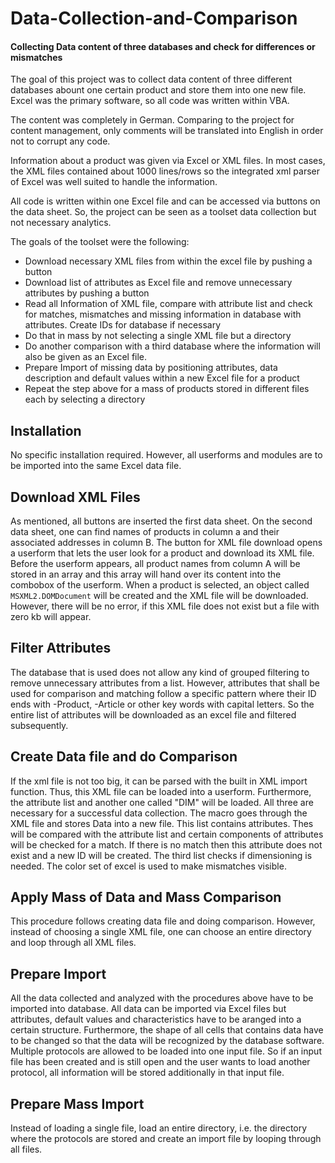 # Data-Collection-and-Comparison
#### Collecting Data content of three databases and check for differences or mismatches

The goal of this project was to collect data content of three different databases abount one certain product and store them into one new file. Excel was the primary software, so all code was written within VBA.

The content was completely in German. Comparing to the project for content management, only comments will be translated into English in order not to corrupt any code.

Information about a product was given via Excel or XML files. In most cases, the XML files contained about 1000 lines/rows so the integrated xml parser of Excel was well suited to handle the information.

All code is written within one Excel file and can be accessed via buttons on the data sheet. So, the project can be seen as a toolset data collection but not necessary analytics.

The goals of the toolset were the following:
- Download necessary XML files from within the excel file by pushing a button
- Download list of attributes as Excel file and remove unnecessary attributes by pushing a button
- Read all Information of XML file, compare with attribute list and check for matches, mismatches and missing information in database with attributes. Create IDs for database if necessary
- Do that in mass by not selecting a single XML file but a directory
- Do another comparison with a third database where the information will also be given as an Excel file.
- Prepare Import of missing data by positioning attributes, data description and default values within a new Excel file for a product
- Repeat the step above for a mass of products stored in different files each by selecting a directory

## Installation
No specific installation required. However, all userforms and modules are to be imported into the same Excel data file.

## Download XML Files
As mentioned, all buttons are inserted the first data sheet. On the second data sheet, one can find names of products in column a and their associated addresses in column B. The button for XML file download opens a userform that lets the user look for a product and download its XML file. Before the userform appears, all product names from column A will be stored in an array and this array will hand over its content into the combobox of the userform. When a product is selected, an object called ```MSXML2.DOMDocument``` will be created and the XML file will be downloaded. However, there will be no error, if this XML file does not exist but a file with zero kb will appear.

## Filter Attributes
The database that is used does not allow any kind of grouped filtering to remove unnecessary attributes from a list. However, attributes that shall be used for comparison and matching follow a specific pattern where their ID ends with -Product, -Article or other key words with capital letters. So the entire list of attributes will be downloaded as an excel file and filtered subsequently.

## Create Data file and do Comparison
If the xml file is not too big, it can be parsed with the built in XML import function. Thus, this XML file can be loaded into a userform. Furthermore, the attribute list and another one called "DIM" will be loaded. All three are necessary for a successful data collection. The macro goes through the XML file and stores Data into a new file. This list contains attributes. Thes will be compared with the attribute list and certain components of attributes will be checked for a match. If there is no match then this attribute does not exist and a new ID will be created. The third list checks if dimensioning is needed. The color set of excel is used to make mismatches visible.

## Apply Mass of Data and Mass Comparison
This procedure follows creating data file and doing comparison. However, instead of choosing a single XML file, one can choose an entire directory and loop through all XML files.

## Prepare Import
All the data collected and analyzed with the procedures above have to be imported into database. All data can be imported via Excel files but attributes, default values and characteristics have to be aranged into a certain structure. Furthermore, the shape of all cells that contains data have to be changed so that the data will be recognized by the database software.
Multiple protocols are allowed to be loaded into one input file. So if an input file has been created and is still open and the user wants to load another protocol, all information will be stored additionally in that input file.

## Prepare Mass Import
Instead of loading a single file, load an entire directory, i.e. the directory where the protocols are stored and create an import file by looping through all files.
